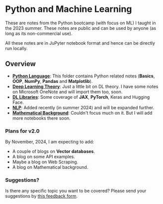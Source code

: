 # Python and Machine Learning

These are notes from the Python bootcamp (with focus on ML) I taught in the 2023 summer. These notes are public and can be used by anyone (as long as its non-commercial use).

All these notes are in JuPyter notebook format and hence can be directly run locally. 

## Overview

- **[Python Language](/Python%20Language)**: This folder contains Python related notes (**Basics**, **OOP**, **NumPy**, **Pandas** and **Matplotlib**).
- **[Deep Learning Theory](/DL%20Theory)**: Just a little bit on DL theory. I have some notes on Microsoft OneNote and will import them too, soon.
- **[DL Libraries](/DL%20Libraries)**: Some coverage of **JAX**, **PyTorch**, Keras and Hugging Face.
- **[NLP](/NLP)**: Added recently (in summer 2024) and will be expanded further. 
- **[Mathematical Background](/Mathematical%20Background)**: Couldn't focus much on it. But I will add more notebooks there soon.

### Plans for v2.0

By November, 2024, I am expecting to add: 

- A couple of blogs on **Vector databases**.
- A blog on some API examples.
- Maybe a blog on Web Scraping.
- A blog on Mathematical background.


### Suggestions?

Is there any specific topic you want to be covered? Please send your suggestions by [this feedback form](https://forms.office.com/r/Kfuffek5jd).